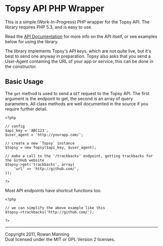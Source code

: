 
# Topsy API PHP Wrapper

This is a simple (Work-In-Progress) PHP wrapper for the Topsy API. The library requires PHP 5.3, and is easy to use.

Read the [API Documentation](http://code.google.com/p/otterapi/w/list) for more info on the API itself, or see examples below for using the library.

The library implements Topsy's API keys, which are not quite live, but it's best to send one anyway in preparation. Topsy also asks that you send a User-Agent containing the URL of your app or service, this can be done in the constructor.

## Basic Usage

The `get` method is used to send a `GET` request to the Topsy API. The first argument is the endpoint to get, the second is an array of query parameters. All class methods are well documented in the source if you require further detail.

	<?php
	
	// config
	$api_key = 'ABC123';
	$user_agent = 'http://yourapp.com/';
	
	// create a new `Topsy` instance
	$topsy = new Topsy($api_key, $user_agent);
	
	// make a call to the '/trackbacks' endpoint, getting trackbacks for the GitHub website
	$topsy->get('trackbacks', array(
		'url' => 'http://github.com/',
	));
	
	?>

Most API endpoints have shortcut functions too.

	<?php
	
	// we can simplify the above example like this
	$topsy->trackbacks('http://github.com/');
	
	?>

---

Copyright 2011, Rowan Manning  
Dual licensed under the MIT or GPL Version 2 licenses.